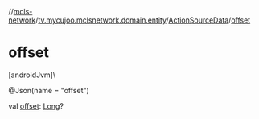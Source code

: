 //[mcls-network](../../../index.md)/[tv.mycujoo.mclsnetwork.domain.entity](../index.md)/[ActionSourceData](index.md)/[offset](offset.md)

# offset

[androidJvm]\

@Json(name = &quot;offset&quot;)

val [offset](offset.md): [Long](https://kotlinlang.org/api/latest/jvm/stdlib/kotlin/-long/index.html)?
